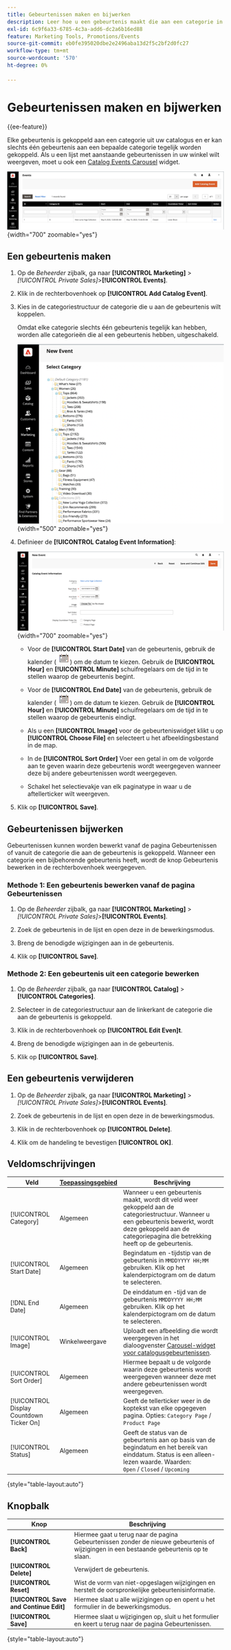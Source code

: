 ```yaml
---
title: Gebeurtenissen maken en bijwerken
description: Leer hoe u een gebeurtenis maakt die aan een categorie in uw catalogus is gekoppeld.
exl-id: 6c9f6a33-6785-4c3a-add6-dc2a6b16ed88
feature: Marketing Tools, Promotions/Events
source-git-commit: eb0fe395020dbe2e2496aba13d2f5c2bf2d0fc27
workflow-type: tm+mt
source-wordcount: '570'
ht-degree: 0%

---
```


# Gebeurtenissen maken en bijwerken

{{ee-feature}}

Elke gebeurtenis is gekoppeld aan een categorie uit uw catalogus en er kan slechts één gebeurtenis aan een bepaalde categorie tegelijk worden gekoppeld. Als u een lijst met aanstaande gebeurtenissen in uw winkel wilt weergeven, moet u ook een [Catalog Events Carousel](../content-design/widget-event-carousel.md) widget.

![Lijst met gebeurtenissen](./assets/category-events.png){width="700" zoomable="yes"}

## Een gebeurtenis maken

1. Op de _Beheerder_ zijbalk, ga naar **[!UICONTROL Marketing]** > _[!UICONTROL Private Sales]_>**[!UICONTROL Events]**.

1. Klik in de rechterbovenhoek op **[!UICONTROL Add Catalog Event]**.

1. Kies in de categoriestructuur de categorie die u aan de gebeurtenis wilt koppelen.

   Omdat elke categorie slechts één gebeurtenis tegelijk kan hebben, worden alle categorieën die al een gebeurtenis hebben, uitgeschakeld.

   ![Nieuwe gebeurtenis - categoriestructuur](./assets/catalog-events-category-tree.png){width="500" zoomable="yes"}

1. Definieer de **[!UICONTROL Catalog Event Information]**:

   ![Gebeurtenisgegevens van Catalog](./assets/catalog-event-information.png){width="700" zoomable="yes"}

   - Voor de **[!UICONTROL Start Date]** van de gebeurtenis, gebruik de kalender (![Kalenderpictogram](../assets/icon-calendar.png)) om de datum te kiezen. Gebruik de **[!UICONTROL Hour]** en **[!UICONTROL Minute]** schuifregelaars om de tijd in te stellen waarop de gebeurtenis begint.

   - Voor de **[!UICONTROL End Date]** van de gebeurtenis, gebruik de kalender (![Kalenderpictogram](../assets/icon-calendar.png)) om de datum te kiezen. Gebruik de **[!UICONTROL Hour]** en **[!UICONTROL Minute]** schuifregelaars om de tijd in te stellen waarop de gebeurtenis eindigt.

   - Als u een **[!UICONTROL Image]** voor de gebeurteniswidget klikt u op **[!UICONTROL Choose File]** en selecteert u het afbeeldingsbestand in de map.

   - In de **[!UICONTROL Sort Order]** Voer een getal in om de volgorde aan te geven waarin deze gebeurtenis wordt weergegeven wanneer deze bij andere gebeurtenissen wordt weergegeven.

   - Schakel het selectievakje van elk paginatype in waar u de aftellerticker wilt weergeven.

1. Klik op **[!UICONTROL Save]**.

## Gebeurtenissen bijwerken

Gebeurtenissen kunnen worden bewerkt vanaf de pagina Gebeurtenissen of vanuit de categorie die aan de gebeurtenis is gekoppeld. Wanneer een categorie een bijbehorende gebeurtenis heeft, wordt de knop Gebeurtenis bewerken in de rechterbovenhoek weergegeven.

### Methode 1: Een gebeurtenis bewerken vanaf de pagina Gebeurtenissen

1. Op de _Beheerder_ zijbalk, ga naar **[!UICONTROL Marketing]** > _[!UICONTROL Private Sales]_>**[!UICONTROL Events]**.

1. Zoek de gebeurtenis in de lijst en open deze in de bewerkingsmodus.

1. Breng de benodigde wijzigingen aan in de gebeurtenis.

1. Klik op **[!UICONTROL Save]**.

### Methode 2: Een gebeurtenis uit een categorie bewerken

1. Op de _Beheerder_ zijbalk, ga naar **[!UICONTROL Catalog]** > **[!UICONTROL Categories]**.

1. Selecteer in de categoriestructuur aan de linkerkant de categorie die aan de gebeurtenis is gekoppeld.

1. Klik in de rechterbovenhoek op **[!UICONTROL Edit Even]t**.

1. Breng de benodigde wijzigingen aan in de gebeurtenis.

1. Klik op **[!UICONTROL Save]**.

## Een gebeurtenis verwijderen

1. Op de _Beheerder_ zijbalk, ga naar **[!UICONTROL Marketing]** > _[!UICONTROL Private Sales]_>**[!UICONTROL Events]**.

1. Zoek de gebeurtenis in de lijst en open deze in de bewerkingsmodus.

1. Klik in de rechterbovenhoek op **[!UICONTROL Delete]**.

1. Klik om de handeling te bevestigen **[!UICONTROL OK]**.

## Veldomschrijvingen

| Veld | [Toepassingsgebied](../getting-started/websites-stores-views.md#scope-settings) | Beschrijving |
|--- |--- |--- |
| [!UICONTROL Category] | Algemeen | Wanneer u een gebeurtenis maakt, wordt dit veld weer gekoppeld aan de categoriestructuur. Wanneer u een gebeurtenis bewerkt, wordt deze gekoppeld aan de categoriepagina die betrekking heeft op de gebeurtenis. |
| [!UICONTROL Start Date] | Algemeen | Begindatum en -tijdstip van de gebeurtenis in `MMDDYYYY HH;MM` gebruiken. Klik op het kalenderpictogram om de datum te selecteren. |
| [!DNL End Date] | Algemeen | De einddatum en -tijd van de gebeurtenis `MMDDYYYY HH;MM` gebruiken. Klik op het kalenderpictogram om de datum te selecteren. |
| [!UICONTROL Image] | Winkelweergave | Uploadt een afbeelding die wordt weergegeven in het dialoogvenster [Carousel-widget voor catalogusgebeurtenissen](../content-design/widget-event-carousel.md). |
| [!UICONTROL Sort Order] | Algemeen | Hiermee bepaalt u de volgorde waarin deze gebeurtenis wordt weergegeven wanneer deze met andere gebeurtenissen wordt weergegeven. |
| [!UICONTROL Display Countdown Ticker On] | Algemeen | Geeft de tellerticker weer in de koptekst van elke opgegeven pagina. Opties: `Category Page` / `Product Page` |
| [!UICONTROL Status] | Algemeen | Geeft de status van de gebeurtenis aan op basis van de begindatum en het bereik van einddatum. Status is een alleen-lezen waarde. Waarden: `Open` / `Closed` / `Upcoming` |

{style="table-layout:auto"}

## Knopbalk

| Knop | Beschrijving |
|--- |--- |
| **[!UICONTROL Back]** | Hiermee gaat u terug naar de pagina Gebeurtenissen zonder de nieuwe gebeurtenis of wijzigingen in een bestaande gebeurtenis op te slaan. |
| **[!UICONTROL Delete]** | Verwijdert de gebeurtenis. |
| **[!UICONTROL Reset]** | Wist de vorm van niet-opgeslagen wijzigingen en herstelt de oorspronkelijke gebeurtenisinformatie. |
| **[!UICONTROL Save and Continue Edit]** | Hiermee slaat u alle wijzigingen op en opent u het formulier in de bewerkingsmodus. |
| **[!UICONTROL Save]** | Hiermee slaat u wijzigingen op, sluit u het formulier en keert u terug naar de pagina Gebeurtenissen. |

{style="table-layout:auto"}
